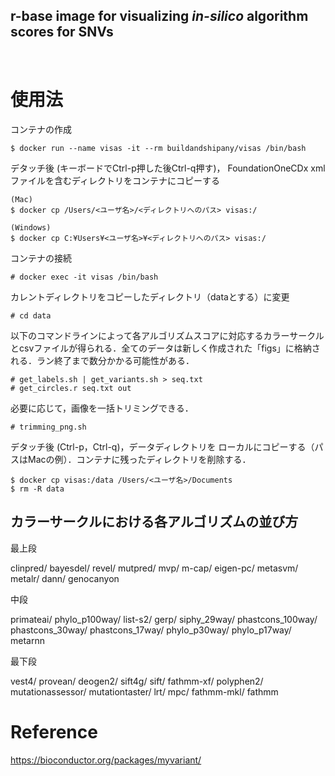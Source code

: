 ## r-base image for visualizing _in-silico_ algorithm scores for SNVs ##  
 <br /> 

# 使用法 #

コンテナの作成

```
$ docker run --name visas -it --rm buildandshipany/visas /bin/bash
```
デタッチ後 (キーボードでCtrl-p押した後Ctrl-q押す)， FoundationOneCDx xml ファイルを含むディレクトリをコンテナにコピーする
```
(Mac)
$ docker cp /Users/<ユーザ名>/<ディレクトリへのパス> visas:/

(Windows)
$ docker cp C:¥Users¥<ユーザ名>¥<ディレクトリへのパス> visas:/
```

コンテナの接続

```
# docker exec -it visas /bin/bash
```

カレントディレクトリをコピーしたディレクトリ（dataとする）に変更

``` 
# cd data
 ```


以下のコマンドラインによって各アルゴリズムスコアに対応するカラーサークルとcsvファイルが得られる．全てのデータは新しく作成された「figs」に格納される．ラン終了まで数分かかる可能性がある．

```
# get_labels.sh | get_variants.sh > seq.txt
# get_circles.r seq.txt out
```

必要に応じて，画像を一括トリミングできる．

```
# trimming_png.sh
```
デタッチ後 (Ctrl-p，Ctrl-q)，データディレクトリを ローカルにコピーする（パスはMacの例）．コンテナに残ったディレクトリを削除する．
```
$ docker cp visas:/data /Users/<ユーザ名>/Documents
$ rm -R data
```


## カラーサークルにおける各アルゴリズムの並び方 ##


最上段

 clinpred/	 bayesdel/ 	 revel/	 mutpred/	 mvp/	 m-cap/	 eigen-pc/	 metasvm/	 metalr/	 dann/	 genocanyon		

 中段

 primateai/	 phylo_p100way/	 list-s2/	 gerp/ siphy_29way/	 phastcons_100way/	 phastcons_30way/	 phastcons_17way/	 phylo_p30way/	 phylo_p17way/	 metarnn

 最下段	

vest4/	 provean/	 deogen2/	 sift4g/	 sift/	 fathmm-xf/	 polyphen2/	 mutationassessor/	 mutationtaster/	 lrt/	 mpc/	 fathmm-mkl/	 fathmm

# Reference #

https://bioconductor.org/packages/myvariant/


